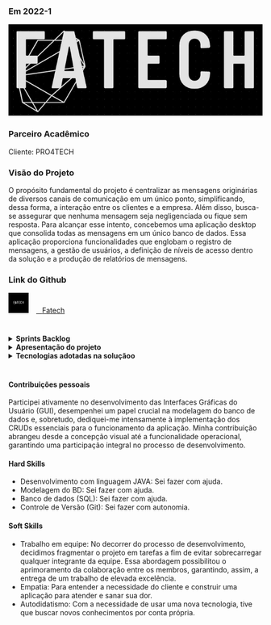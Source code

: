 ### Em 2022-1
![Logo do projeto](/img/logo.jpeg)

### Parceiro Acadêmico

Cliente: PRO4TECH

### Visão do Projeto

O propósito fundamental do projeto é centralizar as mensagens originárias de diversos canais de comunicação em um único ponto, simplificando, dessa forma, a interação entre os clientes e a empresa. Além disso, busca-se assegurar que nenhuma mensagem seja negligenciada ou fique sem resposta. Para alcançar esse intento, concebemos uma aplicação desktop que consolida todas as mensagens em um único banco de dados. Essa aplicação proporciona funcionalidades que englobam o registro de mensagens, a gestão de usuários, a definição de níveis de acesso dentro da solução e a produção de relatórios de mensagens.

### Link do Github
<a href="https://github.com/4-Fatech/API-2Semestre" target="_blank"><img src="/img/logoGit.png" alt="Logo do Github" width="40" style="margin: 0px 15px 0px 0px;" /><span>&nbsp;&nbsp;&nbsp;</span><span>Fatech</span></a>

#

<details>
   <summary><strong>Sprints Backlog</strong></summary>

<p align="center">
	<img src="/img/backlog2.png" alt="Backlog das sprints">
	<p align="center"><strong>Backlog das sprints</strong></p>
</p>

</details>

<details>
   <summary><strong> Apresentação do projeto</strong></summary>

[link da apresentação](https://drive.google.com/file/d/16iggC4njt9wMS8JhU1LAKnqJ4V-naP-6/view)

</details>


<details>
   <summary><strong>Tecnologias adotadas na soluçãoo</strong></summary>


As tecnologias adotadas para a solução foram as seguintes:  
* <img src="https://cdn.jsdelivr.net/gh/devicons/devicon/icons/java/java-original.svg" width="200" /> [Java](https://www.java.com/pt-BR/), Utilizado para criação das interfaces quanto da conexão com o banco de dados.
* <img src="https://ucarecdn.com/0295176b-b17a-4106-b3b0-5bf2b14365e6/" alt="Logo do MYSQL" width="200" /> [MYSQL](https://www.mysql.com/), Utilizado como banco de dados do projeto.
* <img src="https://upload.wikimedia.org/wikipedia/commons/thumb/9/98/Apache_NetBeans_Logo.svg/1776px-Apache_NetBeans_Logo.svg.png" alt="Logo do netBeans" width="200" /> [NetBeans](https://netbeans.apache.org/), Utilizado como IDE para o desenvolvimento do código.
* <img src="https://skillicons.dev/icons?i=git,github" alt="Logo git/github" width="200" /> [Git](https://git-scm.com/doc),  Utilizado para versionamento e armazenamento do código.

</details>

#

#### Contribuições pessoais

Participei ativamente no desenvolvimento das Interfaces Gráficas do Usuário (GUI), desempenhei um papel crucial na modelagem do banco de dados e, sobretudo, dediquei-me intensamente à implementação dos CRUDs essenciais para o funcionamento da aplicação. Minha contribuição abrangeu desde a concepção visual até a funcionalidade operacional, garantindo uma participação integral no processo de desenvolvimento.

#### Hard Skills

* Desenvolvimento com linguagem JAVA: Sei fazer com ajuda.
* Modelagem do BD: Sei fazer com ajuda.
* Banco de dados (SQL): Sei fazer com ajuda.
* Controle de Versão (Git): Sei fazer com autonomia.

#### Soft Skills  

* Trabalho em equipe: No decorrer do processo de desenvolvimento, decidimos fragmentar o projeto em tarefas a fim de evitar sobrecarregar qualquer integrante da equipe. Essa abordagem possibilitou o aprimoramento da colaboração entre os membros, garantindo, assim, a entrega de um trabalho de elevada excelência.
* Empatia: Para entender a necessidade do cliente e construir uma aplicação para atender e sanar sua dor.
* Autodidatismo: Com a necessidade de usar uma nova tecnologia, tive que buscar novos conhecimentos por conta própria.

##
